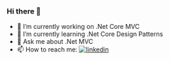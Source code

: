 ### Hi there 👋




- 🔭 I’m currently working on .Net Core MVC
- 🌱 I’m currently learning .Net Core Design Patterns
- 💬 Ask me about .Net MVC
- 📫 How to reach me: [![linkedin](https://img.shields.io/badge/Linkedin-000000?style=for-the-badge&logo=Linkedin&logoColor=white)](https://www.linkedin.com/in/yas1n09/) 
